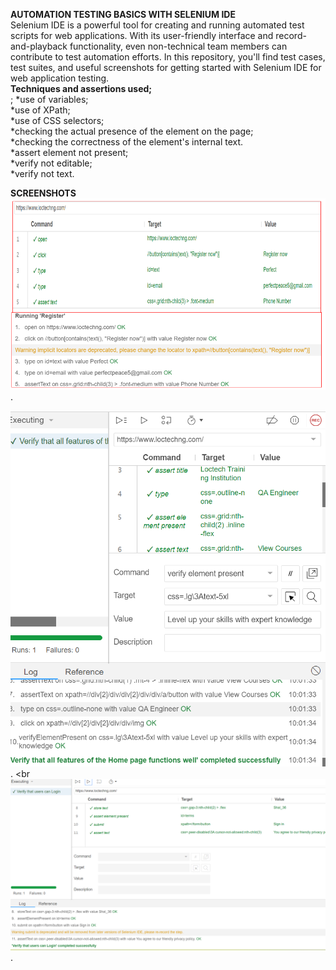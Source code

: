 **AUTOMATION TESTING BASICS WITH SELENIUM IDE**   <br>
Selenium IDE is a powerful tool for creating and running automated test scripts for web applications. With its user-friendly interface and record-and-playback functionality, even non-technical team members can contribute to test automation efforts. In this repository, you'll find test cases, test suites, and useful screenshots for getting started with Selenium IDE for web application testing.  <br>
**Techniques and assertions used;**  <br>;
*use of variables;  <br>
*use of XPath;  <br>
*use of CSS selectors;  <br>
*checking the actual presence of the element on the page;  <br>
*checking the correctness of the element's internal text.  <br>
*assert element not present;  <br>
*verify not editable;  <br>
*verify not text.

**SCREENSHOTS**   <br>
![Screenshots](./Selenium_Screenshot.png). <br>

![Screenshots](./Screenshot%202023-09-07%20100243.png).  <br
![Screenshots](./Screenshot%202023-09-07%20104436.png).